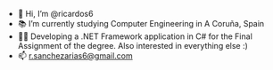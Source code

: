 - 👋 Hi, I’m @ricardos6
- 📚 I’m currently studying Computer Engineering in A Coruña, Spain
- 👨‍💻 Developing a .NET Framework application in C# for the Final Assignment of the degree. Also interested in everything else :)
- 📫 r.sanchezarias6@gmail.com
